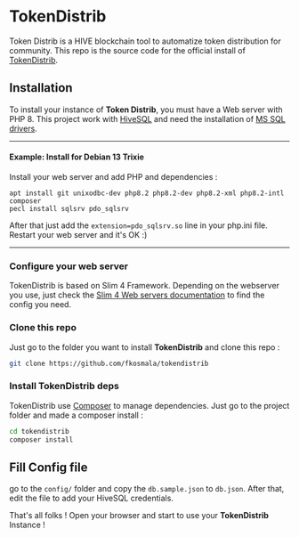 # TokenDistrib

Token Distrib is a HIVE blockchain tool to automatize token distribution for community. This repo is the source code for the official install of [TokenDistrib](https://distrib.hivelive.me/).

## Installation

To install your instance of **Token Distrib**, you must have a Web server with PHP 8. This project work with [HiveSQL](https://hivesql.io/) and need the installation of [MS SQL drivers](https://learn.microsoft.com/en-us/sql/connect/odbc/download-odbc-driver-for-sql-server?view=sql-server-ver16).

---

#### Example: Install for Debian 13 Trixie

Install your web server and add PHP and dependencies :
```
apt install git unixodbc-dev php8.2 php8.2-dev php8.2-xml php8.2-intl composer
pecl install sqlsrv pdo_sqlsrv
```

After that just add the `extension=pdo_sqlsrv.so` line in your php.ini file. Restart your web server and it's OK :)

---

### Configure your web server

TokenDistrib is based on Slim 4 Framework. Depending on the webserver you use, just check the [Slim 4 Web servers documentation](https://www.slimframework.com/docs/v4/start/web-servers.html) to find the config you need.

### Clone this repo

Just go to the folder you want to install **TokenDistrib** and clone this repo :

```bash
git clone https://github.com/fkosmala/tokendistrib
```

### Install TokenDistrib deps

TokenDistrib use [Composer](https://getcomposer.org/) to manage dependencies. Just go to the project folder and made a composer install :

```bash
cd tokendistrib
composer install
```

## Fill Config file

go to the `config/` folder and copy the `db.sample.json` to `db.json`. After that, edit the file to add your HiveSQL credentials.

That's all folks ! Open your browser and start to use your **TokenDistrib** Instance !